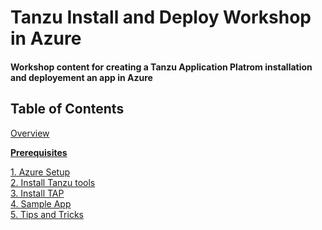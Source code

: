 # Tanzu Install and Deploy Workshop in Azure

#### Workshop content for creating a Tanzu Application Platrom installation and deployement an app in Azure 


## Table of Contents

[Overview](overview.md)<br>

**[Prerequisites](prereqs.md)**

[1. Azure Setup](azure-setup.md)<br>
[2. Install Tanzu tools](tanzu-tools-setup.md)<br>
[3. Install TAP](tap-install.md)<br>
[4. Sample App](sample-app.md)<br>
[5. Tips and Tricks](tap-tips-and-tricks-install.md)<br>


